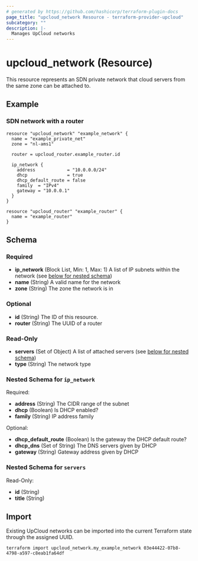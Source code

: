```yaml
---
# generated by https://github.com/hashicorp/terraform-plugin-docs
page_title: "upcloud_network Resource - terraform-provider-upcloud"
subcategory: ""
description: |-
  Manages UpCloud networks
---
```


# upcloud_network (Resource)

This resource represents an SDN private network that cloud servers from the
same zone can be attached to.

## Example

### SDN network with a router

```hcl
resource "upcloud_network" "example_network" {
  name = "example_private_net"
  zone = "nl-ams1"

  router = upcloud_router.example_router.id

  ip_network {
    address            = "10.0.0.0/24"
    dhcp               = true
    dhcp_default_route = false
    family  = "IPv4"
    gateway = "10.0.0.1"
  }
}

resource "upcloud_router" "example_router" {
  name = "example_router"
}
```

<!-- schema generated by tfplugindocs -->
## Schema

### Required

- **ip_network** (Block List, Min: 1, Max: 1) A list of IP subnets within the network (see [below for nested schema](#nestedblock--ip_network))
- **name** (String) A valid name for the network
- **zone** (String) The zone the network is in

### Optional

- **id** (String) The ID of this resource.
- **router** (String) The UUID of a router

### Read-Only

- **servers** (Set of Object) A list of attached servers (see [below for nested schema](#nestedatt--servers))
- **type** (String) The network type

<a id="nestedblock--ip_network"></a>
### Nested Schema for `ip_network`

Required:

- **address** (String) The CIDR range of the subnet
- **dhcp** (Boolean) Is DHCP enabled?
- **family** (String) IP address family

Optional:

- **dhcp_default_route** (Boolean) Is the gateway the DHCP default route?
- **dhcp_dns** (Set of String) The DNS servers given by DHCP
- **gateway** (String) Gateway address given by DHCP


<a id="nestedatt--servers"></a>
### Nested Schema for `servers`

Read-Only:

- **id** (String)
- **title** (String)

## Import

Existing UpCloud networks can be imported into the current Terraform state
through the assigned UUID.

```hcl
terraform import upcloud_network.my_example_network 03e44422-07b8-4798-a597-c8eab1fa64df
```
